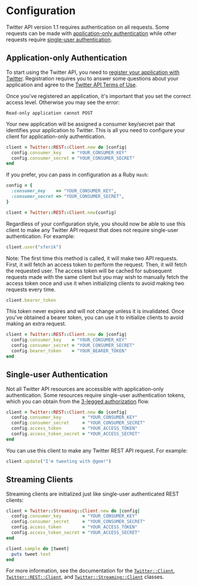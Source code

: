 # Configuration

Twitter API version 1.1 requires authentication on all requests. Some requests
can be made with [application-only authentication][application-only] while
other requests require [single-user authentication][single-user].

[application-only]: https://dev.twitter.com/docs/auth/application-only-auth
[single-user]: https://dev.twitter.com/docs/auth/oauth/single-user-with-examples

## Application-only Authentication

To start using the Twitter API, you need to [register your application with
Twitter][register]. Registration requires you to answer some questions about
your application and agree to the [Twitter API Terms of Use][api-terms].

[register]: https://dev.twitter.com/apps
[api-terms]: https://dev.twitter.com/terms/api-terms

Once you've registered an application, it's important that you set the correct
access level. Otherwise you may see the error:

    Read-only application cannot POST

Your new application will be assigned a consumer key/secret pair that
identifies your application to Twitter. This is all you need to configure your
client for application-only authentication.

```ruby
client = Twitter::REST::Client.new do |config|
  config.consumer_key    = "YOUR_CONSUMER_KEY"
  config.consumer_secret = "YOUR_CONSUMER_SECRET"
end
```

If you prefer, you can pass in configuration as a Ruby `Hash`:

```ruby
config = {
  :consumer_key    => "YOUR_CONSUMER_KEY",
  :consumer_secret => "YOUR_CONSUMER_SECRET",
}

client = Twitter::REST::Client.new(config)
```

Regardless of your configuration style, you should now be able to use this
client to make any Twitter API request that does not require single-user
authentication. For example:

```ruby
client.user("sferik")
```

Note: The first time this method is called, it will make two API requests.
First, it will fetch an access token to perform the request. Then, it will
fetch the requested user. The access token will be cached for subsequent
requests made with the same client but you may wish to manually fetch the
access token once and use it when initializing clients to avoid making two
requests every time.

```ruby
client.bearer_token
```

This token never expires and will not change unless it is invalidated. Once
you've obtained a bearer token, you can use it to initialize clients to avoid
making an extra request.

```ruby
client = Twitter::REST::Client.new do |config|
  config.consumer_key    = "YOUR_CONSUMER_KEY"
  config.consumer_secret = "YOUR_CONSUMER_SECRET"
  config.bearer_token    = "YOUR_BEARER_TOKEN"
end
```

## Single-user Authentication

Not all Twitter API resources are accessible with application-only
authentication. Some resources require single-user authentication tokens, which
you can obtain from the [3-legged authorization][3-legged-authorization] flow.

[3-legged-authorization]: https://dev.twitter.com/docs/auth/3-legged-authorization

```ruby
client = Twitter::REST::Client.new do |config|
  config.consumer_key        = "YOUR_CONSUMER_KEY"
  config.consumer_secret     = "YOUR_CONSUMER_SECRET"
  config.access_token        = "YOUR_ACCESS_TOKEN"
  config.access_token_secret = "YOUR_ACCESS_SECRET"
end
```

You can use this client to make any Twitter REST API request. For example:

```ruby
client.update("I'm tweeting with @gem!")
```

## Streaming Clients

Streaming clients are initialized just like single-user authenticated REST
clients:

```ruby
client = Twitter::Streaming::Client.new do |config|
  config.consumer_key        = "YOUR_CONSUMER_KEY"
  config.consumer_secret     = "YOUR_CONSUMER_SECRET"
  config.access_token        = "YOUR_ACCESS_TOKEN"
  config.access_token_secret = "YOUR_ACCESS_SECRET"
end
```

```ruby
client.sample do |tweet|
  puts tweet.text
end
```

For more information, see the documentation for the
[`Twitter::Client`][client], [`Twitter::REST::Client`][rest-client], and
[`Twitter::Streaming::Client`][streaming-client] classes.

[client]: http://rdoc.info/gems/twitter/Twitter/Client
[rest-client]: http://rdoc.info/gems/twitter/Twitter/REST/Client
[streaming-client]: http://rdoc.info/gems/twitter/Twitter/Streaming/Client
